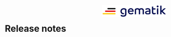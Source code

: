 <img align="right" width="200" height="37" src="doc/images/Gematik_Logo_Flag.png" alt="gematik logo"/> <br/>

# Release notes

